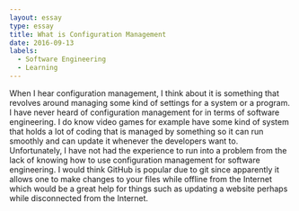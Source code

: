 ```yaml
---
layout: essay
type: essay
title: What is Configuration Management
date: 2016-09-13
labels:
  - Software Engineering
  - Learning
---
```


When I hear configuration management, I think about it is something that revolves around managing some kind of settings 
for a system or a program. I have never heard of configuration management for in terms of software engineering.  I do know
video games for example have some kind of system that holds a lot of coding that is managed by something so it can run smoothly
and can update it whenever the developers want to. Unfortunately, I have not had the experience to run into a problem from the
lack of knowing how to use configuration management for software engineering.  I would think GitHub is popular due to git since
apparently it allows one to make changes to your files while offline from the Internet which would be a great help for 
things such as updating a website perhaps while disconnected from the Internet.
